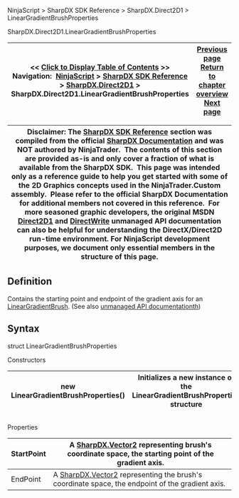 ﻿
NinjaScript \> SharpDX SDK Reference \> SharpDX.Direct2D1 \> LinearGradientBrushProperties

SharpDX.Direct2D1\.LinearGradientBrushProperties

| \<\< [Click to Display Table of Contents](sharpdx_direct2d1_lineargradientbrushproperties.md) \>\> **Navigation:**     [NinjaScript](ninjascript.md) \> [SharpDX SDK Reference](sharpdx_sdk_reference.md) \> [SharpDX.Direct2D1](sharpdx_direct2d1.md) \> SharpDX.Direct2D1\.LinearGradientBrushProperties | [Previous page](sharpdx_direct2d1_lineargradientbrush_startpoint.md) [Return to chapter overview](sharpdx_direct2d1.md) [Next page](sharpdx_direct2d1_measuringmode.md) |
| --- | --- |

| Disclaimer: The [SharpDX SDK Reference](sharpdx_sdk_reference.md) section was compiled from the official [SharpDX Documentation](http://sharpdx.org/) and was NOT authored by NinjaTrader.  The contents of this section are provided as\-is and only cover a fraction of what is available from the SharpDX SDK.  This page was intended only as a reference guide to help you get started with some of the 2D Graphics concepts used in the NinjaTrader.Custom assembly.  Please refer to the official SharpDX Documentation for additional members not covered in this reference.  For more seasoned graphic developers, the original MSDN [Direct2D1](https://msdn.microsoft.com/en-us/library/windows/desktop/dd370990.aspx) and [DirectWrite](https://msdn.microsoft.com/en-us/library/windows/desktop/dd368038.aspx) unmanaged API documentation can also be helpful for understanding the DirectX/Direct2D run\-time environment. For NinjaScript development purposes, we document only essential members in the structure of this page. |
| --- |

## Definition
Contains the starting point and endpoint of the gradient axis for an [LinearGradientBrush](sharpdx_direct2d1_lineargradientbrush.md). 
(See also [unmanaged API documentationth](msdn.microsoft.com/en-us/library/dd368128.aspx))
 
## Syntax
struct LinearGradientBrushProperties
   

Constructors

| new LinearGradientBrushProperties() | Initializes a new instance of the LinearGradientBrushProperties structure |
| --- | --- |
## 
## 
Properties

| StartPoint | A [SharpDX.Vector2](sharpdx_vector2.md) representing brush's coordinate space, the starting point of the gradient axis. |
| --- | --- |
| EndPoint | A [SharpDX.Vector2](sharpdx_vector2.md) representing the brush's coordinate space, the endpoint of the gradient axis. |
